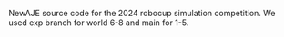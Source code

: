 NewAJE source code for the 2024 robocup simulation competition. We used exp branch for world 6-8 and main for 1-5. 
